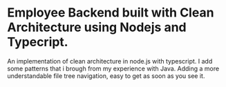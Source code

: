 # Employee Backend built with Clean Architecture using Nodejs and Typecript.

An implementation of clean architecture in node.js with typescript. I add some patterns that i brough from my experience with Java.
Adding a more understandable file tree navigation, easy to get as soon as you see it. 
